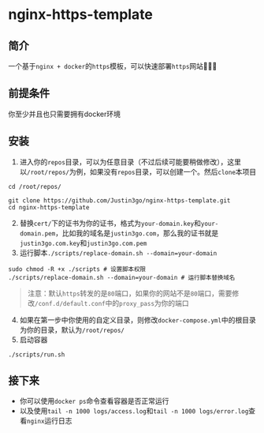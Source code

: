 # nginx-https-template

## 简介

一个基于`nginx + docker`的`https`模板，可以快速部署`https`网站🚀🚀🚀

## 前提条件

你至少并且也只需要拥有docker环境

## 安装

1. 进入你的`repos`目录，可以为任意目录（不过后续可能要稍做修改），这里以`/root/repos/`为例，如果没有`repos`目录，可以创建一个。然后`clone`本项目

```shell
cd /root/repos/
```

```shell
git clone https://github.com/Justin3go/nginx-https-template.git
cd nginx-https-template

```

2. 替换`cert/`下的证书为你的证书，格式为`your-domain.key`和`your-domain.pem`，比如我的域名是`justin3go.com`，那么我的证书就是`justin3go.com.key`和`justin3go.com.pem`
3. 运行脚本`./scripts/replace-domain.sh --domain=your-domain`

```shell
sudo chmod -R +x ./scripts # 设置脚本权限
./scripts/replace-domain.sh --domain=your-domain # 运行脚本替换域名
```

> 注意：默认`https`转发的是`80`端口，如果你的网站不是`80`端口，需要修改`/conf.d/default.conf`中的`proxy_pass`为你的端口

4. 如果在第一步中你使用的自定义目录，则修改`docker-compose.yml`中的根目录为你的目录，默认为`/root/repos/`
5. 启动容器

```shell
./scripts/run.sh
```

## 接下来

- 你可以使用`docker ps`命令查看容器是否正常运行
- 以及使用`tail -n 1000 logs/access.log`和`tail -n 1000 logs/error.log`查看`nginx`运行日志
